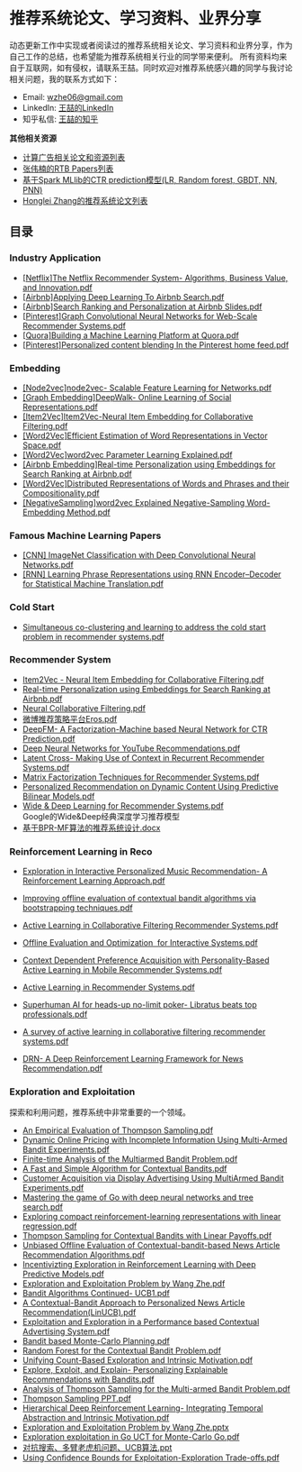 # 推荐系统论文、学习资料、业界分享
动态更新工作中实现或者阅读过的推荐系统相关论文、学习资料和业界分享，作为自己工作的总结，也希望能为推荐系统相关行业的同学带来便利。
所有资料均来自于互联网，如有侵权，请联系王喆。同时欢迎对推荐系统感兴趣的同学与我讨论相关问题，我的联系方式如下：
* Email: wzhe06@gmail.com
* LinkedIn: [王喆的LinkedIn](https://www.linkedin.com/in/zhe-wang-profile/)
* 知乎私信: [王喆的知乎](https://www.zhihu.com/people/wang-zhe-58)

**其他相关资源**
* [计算广告相关论文和资源列表](https://github.com/wzhe06/Ad-papers) <br />
* [张伟楠的RTB Papers列表](https://github.com/wnzhang/rtb-papers)<br />
* [基于Spark MLlib的CTR prediction模型(LR, Random forest, GBDT, NN, PNN)](https://github.com/wzhe06/CTRmodel) <br />
* [Honglei Zhang的推荐系统论文列表](https://github.com/hongleizhang/RSPapers)


## 目录

### Industry Application
* [[Netflix]The Netflix Recommender System- Algorithms, Business Value, and Innovation.pdf](https://github.com/wzhe06/Reco-papers/blob/master/Industry%20Application/%5BNetflix%5DThe%20Netflix%20Recommender%20System-%20Algorithms%2C%20Business%20Value%2C%20and%20Innovation.pdf) <br />
* [[Airbnb]Applying Deep Learning To Airbnb Search.pdf](https://github.com/wzhe06/Reco-papers/blob/master/Industry%20Application/%5BAirbnb%5DApplying%20Deep%20Learning%20To%20Airbnb%20Search.pdf) <br />
* [[Airbnb]Search Ranking and Personalization at Airbnb Slides.pdf](https://github.com/wzhe06/Reco-papers/blob/master/Industry%20Application/%5BAirbnb%5DSearch%20Ranking%20and%20Personalization%20at%20Airbnb%20Slides.pdf) <br />
* [[Pinterest]Graph Convolutional Neural Networks for Web-Scale Recommender Systems.pdf](https://github.com/wzhe06/Reco-papers/blob/master/Industry%20Application/%5BPinterest%5DGraph%20Convolutional%20Neural%20Networks%20for%20Web-Scale%20Recommender%20Systems.pdf) <br />
* [[Quora]Building a Machine Learning Platform at Quora.pdf](https://github.com/wzhe06/Reco-papers/blob/master/Industry%20Application/%5BQuora%5DBuilding%20a%20Machine%20Learning%20Platform%20at%20Quora.pdf) <br />
* [[Pinterest]Personalized content blending In the Pinterest home feed.pdf](https://github.com/wzhe06/Reco-papers/blob/master/Industry%20Application/%5BPinterest%5DPersonalized%20content%20blending%20In%20the%20Pinterest%20home%20feed.pdf) <br />

### Embedding
* [[Node2vec]node2vec- Scalable Feature Learning for Networks.pdf](https://github.com/wzhe06/Reco-papers/blob/master/Embedding/%5BNode2vec%5Dnode2vec-%20Scalable%20Feature%20Learning%20for%20Networks.pdf) <br />
* [[Graph Embedding]DeepWalk- Online Learning of Social Representations.pdf](https://github.com/wzhe06/Reco-papers/blob/master/Embedding/%5BGraph%20Embedding%5DDeepWalk-%20Online%20Learning%20of%20Social%20Representations.pdf) <br />
* [[Item2Vec]Item2Vec-Neural Item Embedding for Collaborative Filtering.pdf](https://github.com/wzhe06/Reco-papers/blob/master/Embedding/%5BItem2Vec%5DItem2Vec-Neural%20Item%20Embedding%20for%20Collaborative%20Filtering.pdf) <br />
* [[Word2Vec]Efficient Estimation of Word Representations in Vector Space.pdf](https://github.com/wzhe06/Reco-papers/blob/master/Embedding/%5BWord2Vec%5DEfficient%20Estimation%20of%20Word%20Representations%20in%20Vector%20Space.pdf) <br />
* [[Word2Vec]word2vec Parameter Learning Explained.pdf](https://github.com/wzhe06/Reco-papers/blob/master/Embedding/%5BWord2Vec%5Dword2vec%20Parameter%20Learning%20Explained.pdf) <br />
* [[Airbnb Embedding]Real-time Personalization using Embeddings for Search Ranking at Airbnb.pdf](https://github.com/wzhe06/Reco-papers/blob/master/Embedding/%5BAirbnb%20Embedding%5DReal-time%20Personalization%20using%20Embeddings%20for%20Search%20Ranking%20at%20Airbnb.pdf) <br />
* [[Word2Vec]Distributed Representations of Words and Phrases and their Compositionality.pdf](https://github.com/wzhe06/Reco-papers/blob/master/Embedding/%5BWord2Vec%5DDistributed%20Representations%20of%20Words%20and%20Phrases%20and%20their%20Compositionality.pdf) <br />
* [[NegativeSampling]word2vec Explained Negative-Sampling Word-Embedding Method.pdf](https://github.com/wzhe06/Reco-papers/blob/master/Embedding/%5BNegativeSampling%5Dword2vec%20Explained%20Negative-Sampling%20Word-Embedding%20Method.pdf) <br />

### Famous Machine Learning Papers
* [[CNN] ImageNet Classification with Deep Convolutional Neural Networks.pdf](https://github.com/wzhe06/Reco-papers/blob/master/Famous%20Machine%20Learning%20Papers/%5BCNN%5D%20ImageNet%20Classification%20with%20Deep%20Convolutional%20Neural%20Networks.pdf) <br />
* [[RNN] Learning Phrase Representations using RNN Encoder–Decoder for Statistical Machine Translation.pdf](https://github.com/wzhe06/Reco-papers/blob/master/Famous%20Machine%20Learning%20Papers/%5BRNN%5D%20Learning%20Phrase%20Representations%20using%20RNN%20Encoder%E2%80%93Decoder%20for%20Statistical%20Machine%20Translation.pdf) <br />

### Cold Start
* [Simultaneous co-clustering and learning to address the cold start problem in recommender systems.pdf](https://github.com/wzhe06/Reco-papers/blob/master/Cold%20Start/Simultaneous%20co-clustering%20and%20learning%20to%20address%20the%20cold%20start%20problem%20in%20recommender%20systems.pdf) <br />


### Recommender System
* [Item2Vec - Neural Item Embedding for Collaborative Filtering.pdf](https://github.com/wzhe06/Reco-papers/blob/master/Recommender%20System/Item2Vec%20-%20Neural%20Item%20Embedding%20for%20Collaborative%20Filtering.pdf) <br />
* [Real-time Personalization using Embeddings for Search Ranking at Airbnb.pdf](https://github.com/wzhe06/Reco-papers/blob/master/Recommender%20System/Real-time%20Personalization%20using%20Embeddings%20for%20Search%20Ranking%20at%20Airbnb.pdf) <br />
* [Neural Collaborative Filtering.pdf](https://github.com/wzhe06/Reco-papers/blob/master/Recommender%20System/Neural%20Collaborative%20Filtering.pdf) <br />
* [微博推荐策略平台Eros.pdf](https://github.com/wzhe06/Reco-papers/blob/master/Recommender%20System/%E5%BE%AE%E5%8D%9A%E6%8E%A8%E8%8D%90%E7%AD%96%E7%95%A5%E5%B9%B3%E5%8F%B0Eros.pdf) <br />
* [DeepFM- A Factorization-Machine based Neural Network for CTR Prediction.pdf](https://github.com/wzhe06/Reco-papers/blob/master/Recommender%20System/DeepFM-%20A%20Factorization-Machine%20based%20Neural%20Network%20for%20CTR%20Prediction.pdf) <br />
* [Deep Neural Networks for YouTube Recommendations.pdf](https://github.com/wzhe06/Reco-papers/blob/master/Recommender%20System/Deep%20Neural%20Networks%20for%20YouTube%20Recommendations.pdf) <br />
* [Latent Cross- Making Use of Context in Recurrent Recommender Systems.pdf](https://github.com/wzhe06/Reco-papers/blob/master/Recommender%20System/Latent%20Cross-%20Making%20Use%20of%20Context%20in%20Recurrent%20Recommender%20Systems.pdf) <br />
* [Matrix Factorization  Techniques for  Recommender  Systems.pdf](https://github.com/wzhe06/Reco-papers/blob/master/Recommender%20System/Matrix%20Factorization%20%20Techniques%20for%20%20Recommender%20%20Systems.pdf) <br />
* [Personalized Recommendation on Dynamic Content Using Predictive Bilinear Models.pdf](https://github.com/wzhe06/Reco-papers/blob/master/Recommender%20System/Personalized%20Recommendation%20on%20Dynamic%20Content%20Using%20Predictive%20Bilinear%20Models.pdf) <br />
* [Wide & Deep Learning for Recommender Systems.pdf](https://github.com/wzhe06/Reco-papers/blob/master/Recommender%20System/Wide%20%26%20Deep%20Learning%20for%20Recommender%20Systems.pdf) <br />
Google的Wide&Deep经典深度学习推荐模型
* [基于BPR-MF算法的推荐系统设计.docx](https://github.com/wzhe06/Reco-papers/blob/master/Recommender%20System/%E5%9F%BA%E4%BA%8EBPR-MF%E7%AE%97%E6%B3%95%E7%9A%84%E6%8E%A8%E8%8D%90%E7%B3%BB%E7%BB%9F%E8%AE%BE%E8%AE%A1.docx) <br />


### Reinforcement Learning in Reco
* [Exploration in Interactive Personalized Music Recommendation- A Reinforcement Learning Approach.pdf](https://github.com/wzhe06/Reco-papers/blob/master/Reinforcement%20Learning%20in%20Reco/Exploration%20in%20Interactive%20Personalized%20Music%20Recommendation-%20A%20Reinforcement%20Learning%20Approach.pdf) <br />

* [Improving offline evaluation of contextual bandit algorithms via bootstrapping techniques.pdf](https://github.com/wzhe06/Reco-papers/blob/master/Reinforcement%20Learning%20in%20Reco/Improving%20offline%20evaluation%20of%20contextual%20bandit%20algorithms%20via%20bootstrapping%20techniques.pdf) <br />
* [Active Learning in Collaborative Filtering Recommender Systems.pdf](https://github.com/wzhe06/Reco-papers/blob/master/Reinforcement%20Learning%20in%20Reco/Active%20Learning%20in%20Collaborative%20Filtering%20Recommender%20Systems.pdf) <br />
* [Offline Evaluation and Optimization  for Interactive Systems.pdf](https://github.com/wzhe06/Reco-papers/blob/master/Reinforcement%20Learning%20in%20Reco/Offline%C2%A0Evaluation%C2%A0and%C2%A0Optimization%C2%A0%20for%C2%A0Interactive%C2%A0Systems.pdf) <br />

* [Context Dependent Preference Acquisition with Personality-Based Active Learning in Mobile Recommender Systems.pdf](https://github.com/wzhe06/Reco-papers/blob/master/Reinforcement%20Learning%20in%20Reco/Context%20Dependent%20Preference%20Acquisition%20with%20Personality-Based%20Active%20Learning%20in%20Mobile%20Recommender%20Systems.pdf) <br />
* [Active Learning in Recommender Systems.pdf](https://github.com/wzhe06/Reco-papers/blob/master/Reinforcement%20Learning%20in%20Reco/Active%20Learning%20in%20Recommender%20Systems.pdf) <br />
* [Superhuman AI for heads-up no-limit poker- Libratus beats top professionals.pdf](https://github.com/wzhe06/Reco-papers/blob/master/Reinforcement%20Learning%20in%20Reco/Superhuman%20AI%20for%20heads-up%20no-limit%20poker-%20Libratus%20beats%20top%20professionals.pdf) <br />
* [A survey of active learning in collaborative filtering recommender systems.pdf](https://github.com/wzhe06/Reco-papers/blob/master/Reinforcement%20Learning%20in%20Reco/A%20survey%20of%20active%20learning%20in%20collaborative%20filtering%20recommender%20systems.pdf) <br />
* [DRN- A Deep Reinforcement Learning Framework for News Recommendation.pdf](https://github.com/wzhe06/Reco-papers/blob/master/Reinforcement%20Learning%20in%20Reco/DRN-%20A%20Deep%20Reinforcement%20Learning%20Framework%20for%20News%20Recommendation.pdf) <br />


### Exploration and Exploitation
探索和利用问题，推荐系统中非常重要的一个领域。
* [An Empirical Evaluation of Thompson Sampling.pdf](https://github.com/wzhe06/Reco-papers/blob/master/Exploration%20and%20Exploitation/An%20Empirical%20Evaluation%20of%20Thompson%20Sampling.pdf) <br />
* [Dynamic Online Pricing with Incomplete Information Using Multi-Armed Bandit Experiments.pdf](https://github.com/wzhe06/Reco-papers/blob/master/Exploration%20and%20Exploitation/Dynamic%20Online%20Pricing%20with%20Incomplete%20Information%20Using%20Multi-Armed%20Bandit%20Experiments.pdf) <br />
* [Finite-time Analysis of the Multiarmed Bandit Problem.pdf](https://github.com/wzhe06/Reco-papers/blob/master/Exploration%20and%20Exploitation/Finite-time%20Analysis%20of%20the%20Multiarmed%20Bandit%20Problem.pdf) <br />
* [A Fast and Simple Algorithm for Contextual Bandits.pdf](https://github.com/wzhe06/Reco-papers/blob/master/Exploration%20and%20Exploitation/A%20Fast%20and%20Simple%20Algorithm%20for%20Contextual%20Bandits.pdf) <br />
* [Customer Acquisition via Display Advertising Using MultiArmed Bandit Experiments.pdf](https://github.com/wzhe06/Reco-papers/blob/master/Exploration%20and%20Exploitation/Customer%20Acquisition%20via%20Display%20Advertising%20Using%20MultiArmed%20Bandit%20Experiments.pdf) <br />
* [Mastering the game of Go with deep neural networks and tree search.pdf](https://github.com/wzhe06/Reco-papers/blob/master/Exploration%20and%20Exploitation/Mastering%20the%20game%20of%20Go%20with%20deep%20neural%20networks%20and%20tree%20search.pdf) <br />
* [Exploring compact reinforcement-learning representations with linear regression.pdf](https://github.com/wzhe06/Reco-papers/blob/master/Exploration%20and%20Exploitation/Exploring%20compact%20reinforcement-learning%20representations%20with%20linear%20regression.pdf) <br />
* [Thompson Sampling for Contextual Bandits with Linear Payoffs.pdf](https://github.com/wzhe06/Reco-papers/blob/master/Exploration%20and%20Exploitation/Thompson%20Sampling%20for%20Contextual%20Bandits%20with%20Linear%20Payoffs.pdf) <br />
* [Unbiased Offline Evaluation of Contextual-bandit-based News Article Recommendation Algorithms.pdf](https://github.com/wzhe06/Reco-papers/blob/master/Exploration%20and%20Exploitation/Unbiased%20Offline%20Evaluation%20of%20Contextual-bandit-based%20News%20Article%20Recommendation%20Algorithms.pdf) <br />
* [Incentivizting Exploration in Reinforcement Learning with Deep Predictive Models.pdf](https://github.com/wzhe06/Reco-papers/blob/master/Exploration%20and%20Exploitation/Incentivizting%20Exploration%20in%20Reinforcement%20Learning%20with%20Deep%20Predictive%20Models.pdf) <br />
* [Exploration and Exploitation Problem by Wang Zhe.pdf](https://github.com/wzhe06/Reco-papers/blob/master/Exploration%20and%20Exploitation/Exploration%20and%20Exploitation%20Problem%20by%20Wang%20Zhe.pdf) <br />
* [Bandit Algorithms Continued- UCB1.pdf](https://github.com/wzhe06/Reco-papers/blob/master/Exploration%20and%20Exploitation/Bandit%20Algorithms%20Continued-%20UCB1.pdf) <br />
* [A Contextual-Bandit Approach to Personalized News Article Recommendation(LinUCB).pdf](https://github.com/wzhe06/Reco-papers/blob/master/Exploration%20and%20Exploitation/A%20Contextual-Bandit%20Approach%20to%20Personalized%20News%20Article%20Recommendation%28LinUCB%29.pdf) <br />
* [Exploitation and Exploration in a Performance based Contextual Advertising System.pdf](https://github.com/wzhe06/Reco-papers/blob/master/Exploration%20and%20Exploitation/Exploitation%20and%20Exploration%20in%20a%20Performance%20based%20Contextual%20Advertising%20System.pdf) <br />
* [Bandit based Monte-Carlo Planning.pdf](https://github.com/wzhe06/Reco-papers/blob/master/Exploration%20and%20Exploitation/Bandit%20based%20Monte-Carlo%20Planning.pdf) <br />
* [Random Forest for the Contextual Bandit Problem.pdf](https://github.com/wzhe06/Reco-papers/blob/master/Exploration%20and%20Exploitation/Random%20Forest%20for%20the%20Contextual%20Bandit%20Problem.pdf) <br />
* [Unifying Count-Based Exploration and Intrinsic Motivation.pdf](https://github.com/wzhe06/Reco-papers/blob/master/Exploration%20and%20Exploitation/Unifying%20Count-Based%20Exploration%20and%20Intrinsic%20Motivation.pdf) <br />
* [Explore, Exploit, and Explain- Personalizing Explainable Recommendations with Bandits.pdf](https://github.com/wzhe06/Reco-papers/blob/master/Exploration%20and%20Exploitation/Explore%2C%20Exploit%2C%20and%20Explain-%20Personalizing%20Explainable%20Recommendations%20with%20Bandits.pdf) <br />
* [Analysis of Thompson Sampling for the Multi-armed Bandit Problem.pdf](https://github.com/wzhe06/Reco-papers/blob/master/Exploration%20and%20Exploitation/Analysis%20of%20Thompson%20Sampling%20for%20the%20Multi-armed%20Bandit%20Problem.pdf) <br />
* [Thompson Sampling PPT.pdf](https://github.com/wzhe06/Reco-papers/blob/master/Exploration%20and%20Exploitation/Thompson%20Sampling%20PPT.pdf) <br />
* [Hierarchical Deep Reinforcement Learning- Integrating Temporal Abstraction and Intrinsic Motivation.pdf](https://github.com/wzhe06/Reco-papers/blob/master/Exploration%20and%20Exploitation/Hierarchical%20Deep%20Reinforcement%20Learning-%20Integrating%20Temporal%20Abstraction%20and%20Intrinsic%20Motivation.pdf) <br />
* [Exploration and Exploitation Problem by Wang Zhe.pptx](https://github.com/wzhe06/Reco-papers/blob/master/Exploration%20and%20Exploitation/Exploration%20and%20Exploitation%20Problem%20by%20Wang%20Zhe.pptx) <br />
* [Exploration exploitation in Go UCT for Monte-Carlo Go.pdf](https://github.com/wzhe06/Reco-papers/blob/master/Exploration%20and%20Exploitation/Exploration%20exploitation%20in%20Go%20UCT%20for%20Monte-Carlo%20Go.pdf) <br />
* [对抗搜索、多臂老虎机问题、UCB算法.ppt](https://github.com/wzhe06/Reco-papers/blob/master/Exploration%20and%20Exploitation/%E5%AF%B9%E6%8A%97%E6%90%9C%E7%B4%A2%E3%80%81%E5%A4%9A%E8%87%82%E8%80%81%E8%99%8E%E6%9C%BA%E9%97%AE%E9%A2%98%E3%80%81UCB%E7%AE%97%E6%B3%95.ppt) <br />
* [Using Confidence Bounds for Exploitation-Exploration Trade-offs.pdf](https://github.com/wzhe06/Reco-papers/blob/master/Exploration%20and%20Exploitation/Using%20Confidence%20Bounds%20for%20Exploitation-Exploration%20Trade-offs.pdf) <br />
